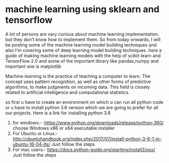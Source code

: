 # machine learning using sklearn and tensorflow
A lot of persons are vary curious about machine learning implementation. but they don’t know how to implement them. So from today onwards, I will be posting some of the machine learning model building techniques and also I'm covering some of deep learning model building techniques .here a guide of making machine learning models with the help of scikit-learn and TensorFlow 2.0 and some of the important library like pandas,numpy and important one is matplotlib

Machine learning is the practice of teaching a computer to learn. The concept uses pattern recognition, as well as other forms of predictive algorithms, to make judgments on incoming data. This field is closely related to artificial intelligence and computational statistics.

so first u have to create an environment on which u can run all python code or u have to install python 3.6 version which we are going to prefer for all our projects. Here is a link for installing python 3.6 

1. for windows:-
  :https://www.python.org/downloads/release/python-360/
   choose Windows x86 or x64 executable installer 
2. For Ubuntu or Linux:-
http://ubuntuhandbook.org/index.php/2017/07/install-python-3-6-1-in-ubuntu-16-04-lts/
Just follow the steps 
3. For mac users:-
https://docs.python-guide.org/starting/install3/osx/
Just follow the steps 
